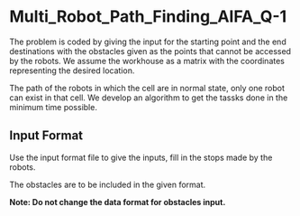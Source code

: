 # Multi_Robot_Path_Finding_AIFA_Q-1
The problem is coded by giving the input for the starting point and the end destinations with the obstacles given as the points that cannot be accessed by the robots. We assume the workhouse as a matrix with the coordinates representing the desired location.

The path of the robots in which the cell are in normal state, only one robot can exist in that cell. We develop an algorithm to get the tassks done in the minimum time possible. 




## Input Format

Use the input format file to give the inputs, fill in the stops made by the robots.

The obstacles are to be included in the given format. 

**Note: Do not change the data format for obstacles input.** 
